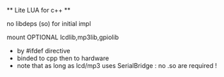 ** Lite LUA for c++ **

no libdeps (so) for initial impl

mount OPTIONAL lcdlib,mp3lib,gpiolib
 - by #ifdef directive
 - binded to cpp then to hardware
 - note that as long as lcd/mp3 uses SerialBridge : no .so are required !
